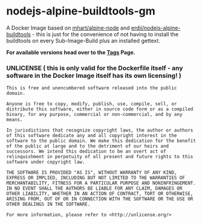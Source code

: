 # nodejs-alpine-buildtools-gm

A Docker Image based on [mhart/alpine-node](https://hub.docker.com/r/mhart/alpine-node/) and [erdii/nodejs-alpine-buildtools](https://github.com/erdii/nodejs-alpine-buildtools) - this is just for the convenience of not having to install the buildtools on every Sub-Image-Build plus an installed gettext.

**For available versions head over to the [Tags](Tags/) Page.**


### UNLICENSE ( this is only valid for the Dockerfile itself - any software in the Docker Image itself has its own licensing! )

```
This is free and unencumbered software released into the public domain.

Anyone is free to copy, modify, publish, use, compile, sell, or
distribute this software, either in source code form or as a compiled
binary, for any purpose, commercial or non-commercial, and by any
means.

In jurisdictions that recognize copyright laws, the author or authors
of this software dedicate any and all copyright interest in the
software to the public domain. We make this dedication for the benefit
of the public at large and to the detriment of our heirs and
successors. We intend this dedication to be an overt act of
relinquishment in perpetuity of all present and future rights to this
software under copyright law.

THE SOFTWARE IS PROVIDED "AS IS", WITHOUT WARRANTY OF ANY KIND,
EXPRESS OR IMPLIED, INCLUDING BUT NOT LIMITED TO THE WARRANTIES OF
MERCHANTABILITY, FITNESS FOR A PARTICULAR PURPOSE AND NONINFRINGEMENT.
IN NO EVENT SHALL THE AUTHORS BE LIABLE FOR ANY CLAIM, DAMAGES OR
OTHER LIABILITY, WHETHER IN AN ACTION OF CONTRACT, TORT OR OTHERWISE,
ARISING FROM, OUT OF OR IN CONNECTION WITH THE SOFTWARE OR THE USE OR
OTHER DEALINGS IN THE SOFTWARE.

For more information, please refer to <http://unlicense.org/>
```

